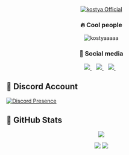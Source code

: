 <p align="center">
    <a href="https://kostyaaaaa.github.io">
        <img
            src="https://readme-typing-svg.herokuapp.com?size=15&width=280&lines=Created+By+kostya+🌐"
            alt="kostya Official"
        />
    </a>
</p>


<h3 align="center">🔥 Cool people </h3>
<p align='center'>
<img src="https://komarev.com/ghpvc/?username=kostyaaaaa&label=Ziyaretçi%20Sayısı&color=blueviolet&style=for-the-badge" alt="kostyaaaaa"/>
</p>
<h3 align="center">🌟 Social media </h3>
<p align='center'>
<a href="https://discord.gg/codeus">
<img src= "https://img.shields.io/badge/Discord%20-7289DA.svg?&amp;style=for-the-badge&amp;logo=discord&amp;logoColor=white"/> </a>&nbsp;&nbsp;
<a href="https://github.com/kostyaaaaa">
<img src= "https://img.shields.io/badge/Github%20-171515.svg?&amp;style=for-the-badge&amp;logo=github&amp;logoColor=white"/> </a>&nbsp;&nbsp;
<a href="https://instagram.com/kostii.12">
<img src="https://img.shields.io/badge/instagram-%23E4405F.svg?&style=for-the-badge&logo=instagram&logoColor=white" /> </a>&nbsp;&nbsp; 
</p>

## 🐉 Discord Account
[![Discord Presence](https://lanyard-profile-readme.vercel.app/api/130350208608370689?hideDiscrim=true)](https://discord.com/users/130350208608370689)

## 🍷 GitHub Stats
<p align = 'center'>
    <img src='https://github-readme-streak-stats.herokuapp.com/?user=kostyaaaaa&theme=gotham&hide_border=true'>
</p>
<p align = 'center'>
    <img src='https://github-readme-stats.vercel.app/api?username=kostyaaaaa&count_private=true&include_all_commits=true&show_icons=true&theme=gotham&hide_border=true&line_height=27'/>
    <img src='https://github-readme-stats.vercel.app/api/top-langs/?username=kostyaaaaa&show_icons=true&hide=php,html,typescript,css,markdown,python&theme=gotham&line_height=27&hide_border=true'/>
</p>
